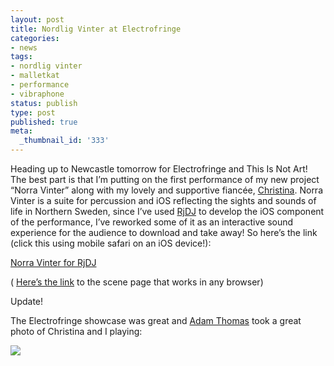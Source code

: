 ```yaml
---
layout: post
title: Nordlig Vinter at Electrofringe
categories:
- news
tags:
- nordlig vinter
- malletkat
- performance
- vibraphone
status: publish
type: post
published: true
meta:
  _thumbnail_id: '333'
---
```


Heading up to Newcastle tomorrow for Electrofringe and This Is Not Art! The best part is that I’m putting on the first performance of my new project “Norra Vinter” along with my lovely and supportive fiancée, 
[Christina](http://saturdaysspecimen.blogspot.com). Norra Vinter is a suite for percussion and iOS reflecting the sights and sounds of life in Northern Sweden, since I’ve used 
[RjDJ](http://rjdj.me) to develop the iOS component of the performance, I’ve reworked some of it as an interactive sound experience for the audience to download and take away! So here’s the link (click this using mobile safari on an iOS device!):

[Norra Vinter for RjDJ](rjdj://rjdj.me/sharescene/norra-vinter.rjz)

(
[Here’s the link](http://rjdj.me/sharescene/norra-vinter/) to the scene page that works in any browser)

Update!

The Electrofringe showcase was great and 
[Adam Thomas](http://www.flickr.com/photos/58053205@N06/) took a great photo of Christina and I playing:
  
      
[![](/squarespace_images/static_500baf96c4aa540325612fa5_500bb0b2e4b042ea6e35b13f_50741350e4b0b31fe0ce9f8b_1349784410421_6237130271_611551491c_b.jpg_)](http://www.flickr.com/photos/58053205@N06/)
